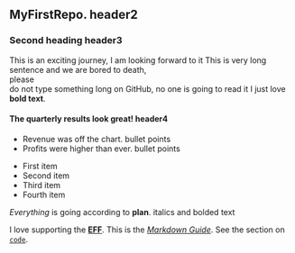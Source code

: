 ## MyFirstRepo.  header2
### Second heading header3


 This is an exciting journey, I am looking forward to it
 This is very long sentence and we are bored to death, <br> please <br>do not type something long on GitHub, no one is going to read it
 I just love **bold text**.


#### The quarterly results look great! header4

- Revenue was off the chart.        bullet points
- Profits were higher than ever.    bullet points

* First item
* Second item
* Third item
* Fourth item

*Everything* is going according to **plan**. italics and bolded text


I love supporting the **[EFF](https://eff.org)**.
This is the *[Markdown Guide](https://www.markdownguide.org)*.
See the section on [`code`](#code).

